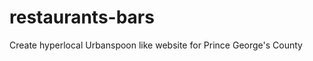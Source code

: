 restaurants-bars
================

Create hyperlocal Urbanspoon like website for Prince George's County

